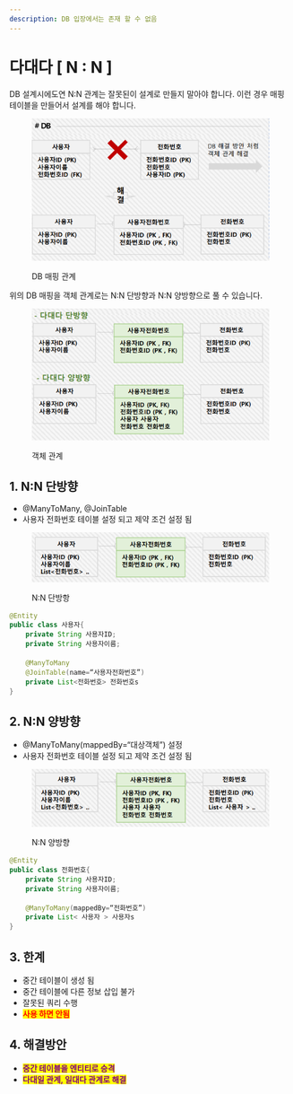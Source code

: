 ```yaml
---
description: DB 입장에서는 존재 할 수 없음
---
```


# 다대다 \[ N : N ]

DB 설계시에도연 N:N 관계는 잘못된이  설계로 만들지 말아야 합니다. 이런 경우 매핑 테이블을 만들어서 설계를 해야 합니다.&#x20;

<figure><img src="../../../.gitbook/assets/image (88).png" alt=""><figcaption><p>DB 매핑 관계</p></figcaption></figure>

위의 DB 매핑을 객체 관계로는 N:N 단방향과 N:N 양방향으로 풀 수 있습니다.

<figure><img src="../../../.gitbook/assets/image (90).png" alt=""><figcaption><p>객체 관계</p></figcaption></figure>

## 1.  N:N 단방향

* @ManyToMany, @JoinTable
* 사용자 전화번호 테이블 설정 되고 제약 조건 설정 됨

<figure><img src="../../../.gitbook/assets/image (91).png" alt=""><figcaption><p>N:N 단방항</p></figcaption></figure>

```java
@Entity
public class 사용자{
    private String 사용자ID;
    private String 사용자이름;
    
    @ManyToMany
    @JoinTable(name=“사용자전화번호”)
    private List<전화번호> 전화번호s 
}
```

## 2. N:N 양방향

* @ManyToMany(mappedBy=“대상객체”) 설정
* 사용자 전화번호 테이블 설정 되고 제약 조건 설정 됨

<figure><img src="../../../.gitbook/assets/image (92).png" alt=""><figcaption><p>N:N 양방향</p></figcaption></figure>

```java
@Entity
public class 전화번호{
    private String 사용자ID;
    private String 사용자이름;
    
    @ManyToMany(mappedBy=“전화번호”)
    private List< 사용자 > 사용자s
}
```

## 3. 한계

* 중간 테이블이 생성 됨
* 중간 테이블에 다른 정보 삽입 불가
* 잘못된 쿼리 수행
* <mark style="color:red;">**사용 하면 안됨**</mark>

## 4. 해결방안

* <mark style="color:purple;">**중간 테이블을 엔티티로 승격**</mark>
* <mark style="color:purple;">**다대일 관계, 일대다 관계로 해결**</mark>




